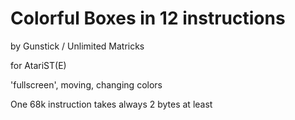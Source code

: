 # Colorful Boxes in 12 instructions
by Gunstick / Unlimited Matricks

for AtariST(E) 

'fullscreen', moving, changing colors

One 68k instruction takes always 2 bytes at least
